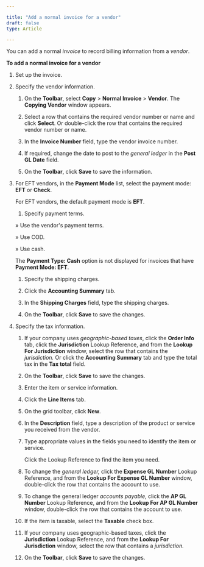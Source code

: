 ```yaml
---  

title: "Add a normal invoice for a vendor"  
draft: false 
type: Article

---
```


You can add a normal *invoice* to record billing information from a *vendor*.

**To add a normal invoice for a vendor**

1.  Set up the invoice.

2.  Specify the vendor information.

    1.  On the **Toolbar**, select **Copy** > **Normal Invoice** > **Vendor**. The **Copying Vendor** window appears.

    1.  Select a row that contains the required vendor number or name and click **Select**. Or double-click the row that contains the required vendor number or name.

    2.  In the **Invoice Number** field, type the vendor invoice number.

    3.  If required, change the date to post to the *general ledger* in the **Post GL Date** field.

    4.  On the **Toolbar**, click **Save** to save the information.

3.  For EFT vendors, in the **Payment Mode** list, select the payment mode: **EFT** or **Check**.

    For EFT vendors, the default payment mode is **EFT**.

    1.  Specify payment terms.

    » Use the vendor's payment terms.

    » Use COD.

    » Use cash.

    
    The **Payment Type: Cash** option is not displayed for invoices that have **Payment Mode: EFT**.

    1.  Specify the shipping charges.

    1.  Click the **Accounting Summary** tab.

    1.  In the **Shipping Charges** field, type the shipping charges.

    2.  On the **Toolbar**, click **Save** to save the changes.

4.  Specify the tax information.

    1.  If your company uses *geographic-based taxes*, click the **Order Info** tab, click the **Jurisdiction** Lookup Reference, and from the **Lookup For Jurisdiction** window, select the row that contains the *jurisdiction.* Or click the **Accounting Summary** tab and type the total tax in the **Tax total** field.

    1.  On the **Toolbar**, click **Save** to save the changes.

    2.  Enter the item or service information.

    1.  Click the **Line Items** tab.

    1.  On the grid toolbar, click **New**.

    2.  In the **Description** field, type a description of the product or service you received from the vendor.

    3.  Type appropriate values in the fields you need to identify the item or service.

        Click the Lookup Reference to find the item you need.

    4.  To change the *general ledger,* click the **Expense GL Number** Lookup Reference, and from the **Lookup For Expense GL Number** window, double-click the row that contains the account to use.

    5.  To change the general ledger *accounts payable*, click the **AP GL Number** Lookup Reference, and from the **Lookup For AP GL Number** window, double-click the row that contains the account to use.

    6.  If the item is taxable, select the **Taxable** check box.

    1.  If your company uses geographic-based taxes, click the **Jurisdiction** Lookup Reference, and from the **Lookup For Jurisdiction** window, select the row that contains a *jurisdiction.*
    
    1.  On the **Toolbar**, click **Save** to save the changes.
